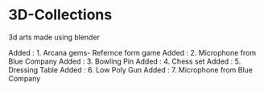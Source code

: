 # 3D-Collections

3d arts made using blender

Added : 1. Arcana gems- Refernce form game
Added : 2. Microphone from Blue Company
Added : 3. Bowling Pin
Added : 4. Chess set
Added : 5. Dressing Table
Added : 6. Low Poly Gun
Added : 7. Microphone from Blue Company
